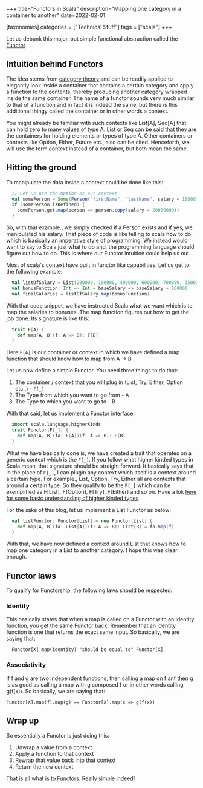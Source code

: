+++
title="Functors in Scala"
description="Mapping one category in a container to another"
date=2022-02-01

[taxonomies]
categories = ["Technical Stuff"]
tags = ["scala"]
+++

Let us debunk this major, but simple functional abstraction called the [Functor](https://en.wikipedia.org/wiki/Functor)

## Intuition behind Functors

The idea stems from [category theory](https://en.wikipedia.org/wiki/Category_theory) and can be readily applied to elegantly
look inside a container that contains a certain category and apply a function to the contents, thereby producing another category
wrapped inside the same container. The name of a functor sounds very much similar to that of a function and in fact it
is indeed the same, but there is this additional thingy called the container or in other words a context.

You might already be familiar with such contexts like List[A], Seq[A] that can hold zero to many values of type A. List or 
Seq can be said that they are the containers for holding elements or types of type A. Other containers or contexts like Option, 
Either, Future etc., also can be cited. Henceforth, we will use the term context instead of a container, but both mean the same.

## Hitting the ground
To manipulate the data inside a context could be done like this:

```scala
  // Let us use the Option as our context
  val somePerson = Some(Person("firstName", "lastName", salary = 1000000))
  if (somePerson.isDefined) {
    somePerson.get.map(person => person.copy(salary = 20000000))
  }
```

So, with that example., we simply checked if a Person exists and if yes, we manipulated his salary. That piece of code is
like telling to scala how to do, which is basically an imperative style of programming. We instead would want to say to Scala
just what to do and, the programming language should figure out how to do. This is where our Functor intuition could help us out.

Most of scala's context have built in functor like capabilities. Let us get to the following example:

```scala
  val listOfSalary = List(200000, 100000, 400000, 600000, 700000, 350000)
  val bonusFunction: Int => Int = baseSalary => baseSalary + 100000
  val finalSalaries = listOfSalary.map(bonusFunction)
```

With that code snippet, we have instructed Scala what we want which is to map the salaries to bonuses. The map function figures
out how to get the job done. Its signature is like this:

```scala
  trait F[A] {
    def map[A, B](f: A => B): F[B]
  }
```

Here ```F[A]``` is our container or context in which we have defined a map function that should know how to map from A -> B

Let us now define a simple Functor. You need three things to do that:

1. The container / context that you will plug in (List, Try, Either, Option etc.,) - ```F[_]```
2. The Type from which you want to go from - A
3. The Type to which you want to go to - B

With that said, let us implement a Functor interface:

```scala
  import scala.language.higherKinds
  trait Functor[F[_]] {
    def map[A, B](fa: F[A])(f: A => B): F[B]
  }
```

What we have basically done is, we have created a trait that operates on a generic context which is the ```F[_]```. If you follow what
higher kinded types in Scala mean, that signature should be straight forward. It basically says that in the place of ```F[_]```, I can plugin
any context which itself is a context around a certain type. For example., List, Option, Try, Either all are
contexts that around a certain type. So they qualify to be the ```F[_]``` which can be exemplified as F[List], F[Option], F[Try], F[Either]
and so on. Have a lok [here for some basic understanding of higher kinded types](https://typelevel.org/blog/2016/08/21/hkts-moving-forward.html)

For the sake of this blog, let us implement a List Functor as below:

```scala
  val listFunctor: Functor[List] = new Functor[List] {
    def map[A, B](fa: List[A])(f: A => B): List[B] = fa.map(f)
  }
```

With that, we have now defined a context around List that knows how to map one category in a List to another category. I hope this
was clear enough.

## Functor laws

To qualify for Functorship, the following laws should be respected:

### Identity
This basically states that when a map is called on a Functor with an identity function, you get the same Functor back. Remember
that an identity function is one that returns the exact same input. So basically, we are saying that:

```
  Functor[X].map(identity) "should be equal to" Functor[X]
```

### Associativity
If f and g are two independent functions, then calling a map on f anf then g is as good as calling a map with g composed f or in other words 
calling g(f(x)). So basically, we are saying that:

```
Functor[X].map(f).map(g) == Functor[X].map(x => g(f(x))
```

## Wrap up
So essentially a Functor is just doing this:

1. Unwrap a value from a context
2. Apply a function to that context
3. Rewrap that value back into that context
4. Return the new context

That is all what is to Functors. Really simple indeed!